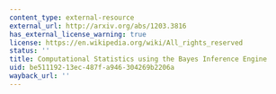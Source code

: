 ```yaml
---
content_type: external-resource
external_url: http://arxiv.org/abs/1203.3816
has_external_license_warning: true
license: https://en.wikipedia.org/wiki/All_rights_reserved
status: ''
title: Computational Statistics using the Bayes Inference Engine
uid: be511192-13ec-487f-a946-304269b2206a
wayback_url: ''
---
```

